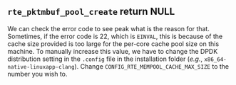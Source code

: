 ## `rte_pktmbuf_pool_create` return NULL

We can check the error code to see peak what is the reason for that. Sometimes, if the error code is 22, which is `EINVAL`, this is because of the cache size provided is too large for the per-core cache pool size on this machine. To manually increase this value, we have to change the DPDK distribution setting in the `.config` file in the installation folder (*e.g.*, `x86_64-native-linuxapp-clang`). Change `CONFIG_RTE_MEMPOOL_CACHE_MAX_SIZE` to the number you wish to.
